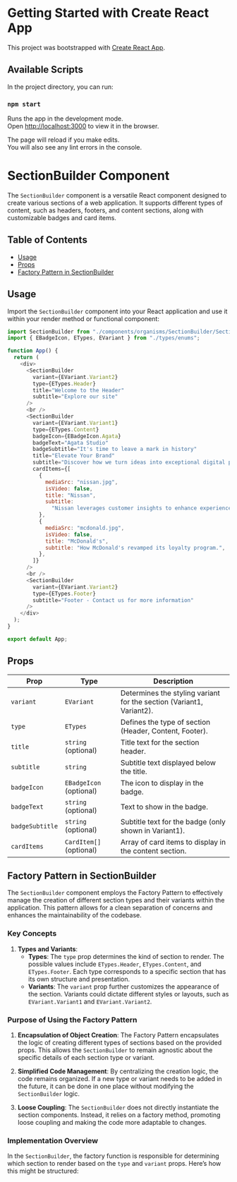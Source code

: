 # Getting Started with Create React App

This project was bootstrapped with [Create React App](https://github.com/facebook/create-react-app).

## Available Scripts

In the project directory, you can run:

### `npm start`

Runs the app in the development mode.\
Open [http://localhost:3000](http://localhost:3000) to view it in the browser.

The page will reload if you make edits.\
You will also see any lint errors in the console.

# SectionBuilder Component

The `SectionBuilder` component is a versatile React component designed to create various sections of a web application. It supports different types of content, such as headers, footers, and content sections, along with customizable badges and card items.

## Table of Contents

- [Usage](#usage)
- [Props](#props)
- [Factory Pattern in SectionBuilder](#FactoryPatterninSectionBuilder)

## Usage

Import the `SectionBuilder` component into your React application and use it within your render method or functional component:

```javascript
import SectionBuilder from "./components/organisms/SectionBuilder/SectionBuilder";
import { EBadgeIcon, ETypes, EVariant } from "./types/enums";

function App() {
  return (
    <div>
      <SectionBuilder
        variant={EVariant.Variant2}
        type={ETypes.Header}
        title="Welcome to the Header"
        subtitle="Explore our site"
      />
      <br />
      <SectionBuilder
        variant={EVariant.Variant1}
        type={ETypes.Content}
        badgeIcon={EBadgeIcon.Agata}
        badgeText="Agata Studio"
        badgeSubtitle="It's time to leave a mark in history"
        title="Elevate Your Brand"
        subtitle="Discover how we turn ideas into exceptional digital products."
        cardItems={[
          {
            mediaSrc: "nissan.jpg",
            isVideo: false,
            title: "Nissan",
            subtitle:
              "Nissan leverages customer insights to enhance experience.",
          },
          {
            mediaSrc: "mcdonald.jpg",
            isVideo: false,
            title: "McDonald's",
            subtitle: "How McDonald's revamped its loyalty program.",
          },
        ]}
      />
      <br />
      <SectionBuilder
        variant={EVariant.Variant2}
        type={ETypes.Footer}
        subtitle="Footer - Contact us for more information"
      />
    </div>
  );
}

export default App;
```

## Props

| Prop            | Type                    | Description                                                          |
| --------------- | ----------------------- | -------------------------------------------------------------------- |
| `variant`       | `EVariant`              | Determines the styling variant for the section (Variant1, Variant2). |
| `type`          | `ETypes`                | Defines the type of section (Header, Content, Footer).               |
| `title`         | `string` (optional)     | Title text for the section header.                                   |
| `subtitle`      | `string`                | Subtitle text displayed below the title.                             |
| `badgeIcon`     | `EBadgeIcon` (optional) | The icon to display in the badge.                                    |
| `badgeText`     | `string` (optional)     | Text to show in the badge.                                           |
| `badgeSubtitle` | `string` (optional)     | Subtitle text for the badge (only shown in Variant1).                |
| `cardItems`     | `CardItem[]` (optional) | Array of card items to display in the content section.               |

## Factory Pattern in SectionBuilder

The `SectionBuilder` component employs the Factory Pattern to effectively manage the creation of different section types and their variants within the application. This pattern allows for a clean separation of concerns and enhances the maintainability of the codebase.

### Key Concepts

1. **Types and Variants**:
   - **Types**: The `type` prop determines the kind of section to render. The possible values include `ETypes.Header`, `ETypes.Content`, and `ETypes.Footer`. Each type corresponds to a specific section that has its own structure and presentation.
   - **Variants**: The `variant` prop further customizes the appearance of the section. Variants could dictate different styles or layouts, such as `EVariant.Variant1` and `EVariant.Variant2`.

### Purpose of Using the Factory Pattern

1. **Encapsulation of Object Creation**: The Factory Pattern encapsulates the logic of creating different types of sections based on the provided props. This allows the `SectionBuilder` to remain agnostic about the specific details of each section type or variant.

2. **Simplified Code Management**: By centralizing the creation logic, the code remains organized. If a new type or variant needs to be added in the future, it can be done in one place without modifying the `SectionBuilder` logic.

3. **Loose Coupling**: The `SectionBuilder` does not directly instantiate the section components. Instead, it relies on a factory method, promoting loose coupling and making the code more adaptable to changes.

### Implementation Overview

In the `SectionBuilder`, the factory function is responsible for determining which section to render based on the `type` and `variant` props. Here’s how this might be structured:
